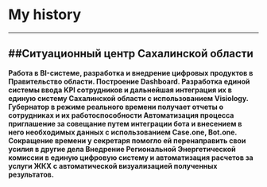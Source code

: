 # My history
----
##Ситуационный центр Сахалинской области
----
**Работа в BI-системе, разработка и внедрение цифровых продуктов в Правительство области. Построение Dashboard.
Разработка единой системы ввода KPI сотрудников и дальнейшая интеграция их в единую систему Сахалинской области с использованием Visiology. Губернатор в режиме реального времени получает отчеты о сотрудниках и их работоспособности
Автоматизация процесса приглашение за совещание путем интеграции бота и внесением в него необходимых данных с использованием Case.one, Bot.one. Сокращение времени у секретаря помогло ей перенаправить свои усилия в другие дела
Внедрение Региональной Энергетической комиссии в единую цифровую систему и автоматизация расчетов за услуги ЖКХ с автоматической визуализацией полученных результатов.**

<!--
**lsi2711/lsi2711** is a ✨ _special_ ✨ repository because its `README.md` (this file) appears on your GitHub profile.

Here are some ideas to get you started:

- 🔭 I’m currently working on ...
- 🌱 I’m currently learning ...
- 👯 I’m looking to collaborate on ...
- 🤔 I’m looking for help with ...
- 💬 Ask me about ...
- 📫 How to reach me: ...
- 😄 Pronouns: ...
- ⚡ Fun fact: ...
-->
